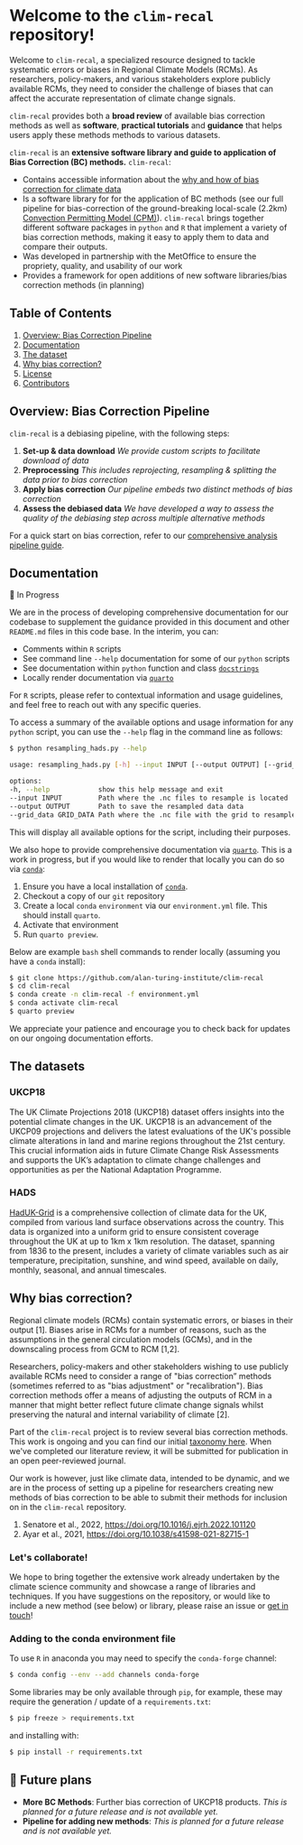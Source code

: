 # Welcome to the `clim-recal` repository! 

Welcome to `clim-recal`, a specialized resource designed to tackle systematic errors or biases in Regional Climate Models (RCMs). As researchers, policy-makers, and various stakeholders explore publicly available RCMs, they need to consider the challenge of biases that can affect the accurate representation of climate change signals. 

`clim-recal` provides both a **broad review** of available bias correction methods as well as **software**, **practical tutorials** and **guidance** that helps users apply these methods methods to various datasets.

`clim-recal` is an **extensive software library and guide to application of Bias Correction (BC) methods.** `clim-recal`: 

- Contains accessible information about the [why and how of bias correction for climate data](#why-bias-correction)
- Is a software library for for the application of BC methods (see our full pipeline for bias-correction of the ground-breaking local-scale (2.2km) [Convection Permitting Model (CPM)](https://www.metoffice.gov.uk/pub/data/weather/uk/ukcp18/science-reports/UKCP-Convection-permitting-model-projections-report.pdf)). `clim-recal` brings together different software packages in `python` and `R` that implement a variety of bias correction methods, making it easy to apply them to data and compare their outputs.
- Was developed in partnership with the MetOffice to ensure the propriety, quality, and usability of our work
- Provides a framework for open additions of new software libraries/bias correction methods (in planning)

## Table of Contents

1. [Overview: Bias Correction Pipeline](#overview-bias-correction-pipeline)
2. [Documentation](#documentation)
3. [The dataset](#the-dataset)
4. [Why bias correction?](#why-bias-correction)
5. [License](#license)
6. [Contributors](#contributors)

## Overview: Bias Correction Pipeline

`clim-recal` is a debiasing pipeline,  with the following steps:

1. **Set-up & data download**
    *We provide custom scripts to facilitate download of data*
2. **Preprocessing**
    *This includes reprojecting, resampling & splitting the data prior to bias correction*
3. **Apply bias correction**
    *Our pipeline embeds two distinct methods of bias correction*
4. **Assess the debiased data**
    *We have developed a way to assess the quality of the debiasing step across multiple alternative methods*

For a quick start on bias correction, refer to our [comprehensive analysis pipeline guide](https://github.com/alan-turing-institute/clim-recal/blob/documentation/docs/pipeline_guidance.md).

## Documentation
🚧 In Progress

We are in the process of developing comprehensive documentation for our codebase to supplement the guidance provided in this document and other `README.md` files in this code base. In the interim, you can:

- Comments within `R` scripts
- See command line `--help` documentation for some of our `python` scripts
- See documentation within `python` function and class  [`docstrings`](https://docs.python.org/3/library/doctest.html)
- Locally render documentation via [`quarto`](https://quarto.org/)

For `R` scripts, please refer to contextual information and usage guidelines, and feel free to reach out with any specific queries.

To access a summary of the available options and usage information for any `python` script, you can use the `--help` flag in the command line as follows:

```sh
$ python resampling_hads.py --help

usage: resampling_hads.py [-h] --input INPUT [--output OUTPUT] [--grid_data GRID_DATA]

options:
-h, --help            show this help message and exit
--input INPUT         Path where the .nc files to resample is located
--output OUTPUT       Path to save the resampled data data
--grid_data GRID_DATA Path where the .nc file with the grid to resample is located
```

This will display all available options for the script, including their purposes.

We also hope to provide comprehensive documentation via [`quarto`](https://quarto.org/). This is a work in progress, but if you would like to render that locally you can do so via [`conda`](https://docs.conda.io): 

1. Ensure you have a local installation of [`conda`](https://docs.conda.io).
1. Checkout a copy of our `git` repository
1. Create a local `conda` `environment` via our `environment.yml` file. This should install `quarto`. 
1. Activate that environment
1. Run `quarto preview`.

Below are example `bash` shell commands to render locally (assuming you have a `conda` install):  

```sh
$ git clone https://github.com/alan-turing-institute/clim-recal
$ cd clim-recal
$ conda create -n clim-recal -f environment.yml
$ conda activate clim-recal
$ quarto preview
```

We appreciate your patience and encourage you to check back for updates on our ongoing documentation efforts.

## The datasets

### UKCP18
The UK Climate Projections 2018 (UKCP18) dataset offers insights into the potential climate changes in the UK. UKCP18 is an advancement of the UKCP09 projections and delivers the latest evaluations of the UK's possible climate alterations in land and marine regions throughout the 21st century. This crucial information aids in future Climate Change Risk Assessments and supports the UK’s adaptation to climate change challenges and opportunities as per the National Adaptation Programme.

### HADS
[HadUK-Grid](https://www.metoffice.gov.uk/research/climate/maps-and-data/data/haduk-grid/haduk-grid) is a comprehensive collection of climate data for the UK, compiled from various land surface observations across the country. This data is organized into a uniform grid to ensure consistent coverage throughout the UK at up to 1km x 1km resolution. The dataset, spanning from 1836 to the present, includes a variety of climate variables such as air temperature, precipitation, sunshine, and wind speed, available on daily, monthly, seasonal, and annual timescales. 

## Why bias correction?

Regional climate models (RCMs) contain systematic errors, or biases in their output [1]. Biases arise in RCMs for a number of reasons, such as the assumptions in the general circulation models (GCMs), and in the downscaling process from GCM to RCM [1,2].

Researchers, policy-makers and other stakeholders wishing to use publicly available RCMs need to consider a range of "bias correction” methods (sometimes referred to as "bias adjustment" or "recalibration"). Bias correction methods offer a means of adjusting the outputs of RCM in a manner that might better reflect future climate change signals whilst preserving the natural and internal variability of climate [2]. 

Part of the `clim-recal` project is to review several bias correction methods. This work is ongoing and you can find our initial [taxonomy here](https://docs.google.com/spreadsheets/d/18LIc8omSMTzOWM60aFNv1EZUl1qQN_DG8HFy1_0NdWk/edit?usp=sharing). When we've completed our literature review, it will be submitted for publication in an open peer-reviewed journal. 

Our work is however, just like climate data, intended to be dynamic, and we are in the process of setting up a pipeline for researchers creating new methods of bias correction to be able to submit their methods for inclusion on in the `clim-recal` repository. 

 1. Senatore et al., 2022, https://doi.org/10.1016/j.ejrh.2022.101120 
 2. Ayar et al., 2021, https://doi.org/10.1038/s41598-021-82715-1 


### Let's collaborate!

We hope to bring together the extensive work already undertaken by the climate science community and showcase a range of libraries and techniques. If you have suggestions on the repository, or would like to include a new method (see below) or library, please raise an issue or [get in touch](mailto:clim-recal@turing.ac.uk)! 

### Adding to the conda environment file 

To use `R` in anaconda you may need to specify the `conda-forge` channel:

```sh
$ conda config --env --add channels conda-forge
```

Some libraries may be only available through `pip`, for example, these may
require the generation / update of a `requirements.txt`:

```sh
$ pip freeze > requirements.txt
```

and installing with:

```sh
$ pip install -r requirements.txt
```

## 🚧 Future plans
- **More BC Methods**: Further bias correction of UKCP18 products. *This is planned for a future release and is not available yet.*
- **Pipeline for adding new methods**: *This is planned for a future release and is not available yet.*
